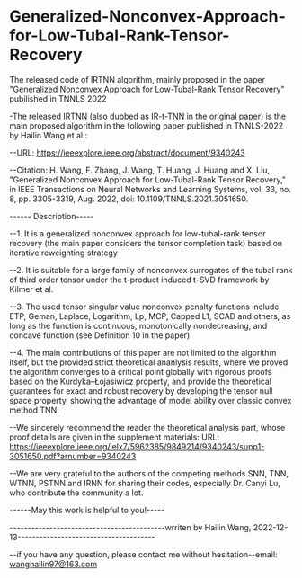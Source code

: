 # Generalized-Nonconvex-Approach-for-Low-Tubal-Rank-Tensor-Recovery
The released code of IRTNN algorithm, mainly proposed in the paper "Generalized Nonconvex Approach for Low-Tubal-Rank Tensor Recovery" pubilished in TNNLS 2022

-The released IRTNN (also dubbed as IR-t-TNN in the original paper) is the main proposed algorithm in the following paper published in TNNLS-2022 by Hailin Wang et al.:

--URL: https://ieeexplore.ieee.org/abstract/document/9340243

--Citation: H. Wang, F. Zhang, J. Wang, T. Huang, J. Huang and X. Liu, "Generalized Nonconvex Approach for Low-Tubal-Rank Tensor Recovery," in IEEE Transactions on Neural Networks and Learning Systems, vol. 33, no. 8, pp. 3305-3319, Aug. 2022, doi: 10.1109/TNNLS.2021.3051650.

------ Description-----

--1. It is a generalized nonconvex approach for low-tubal-rank tensor recovery (the main paper considers the tensor completion task) based on iterative reweighting strategy

--2. It is suitable for a large family of nonconvex surrogates of the tubal rank of third order tensor under the t-product induced t-SVD framework by Kilmer et al. 

--3. The used tensor singular value nonconvex penalty functions include ETP, Geman, Laplace, Logarithm, Lp, MCP, Capped L1, SCAD and others, as long as the function is continuous, monotonically nondecreasing, and concave function (see Definition 10 in the paper)

--4. The main contributions of this paper are not limited to the algorithm itself, but the provided strict theoretical ananlysis results, where we proved the algorithm converges to a critical point globally with rigorous proofs based on the Kurdyka–Łojasiwicz property, and provide the theoretical guarantees for exact and robust recovery by developing the tensor null space property, showing the advantage of model ability over classic convex method TNN.



--We sincerely recommend the reader the theoretical analysis part, whose proof details are given in the supplement materials: URL: https://ieeexplore.ieee.org/ielx7/5962385/9849214/9340243/supp1-3051650.pdf?arnumber=9340243

--We are very grateful to the authors of the competing methods SNN, TNN, WTNN, PSTNN and IRNN for sharing their codes, especially Dr. Canyi Lu, who contribute the community a lot.

------May this work is helpful to you!-----

-------------------------------------------wrriten by Hailin Wang, 2022-12-13--------------------------------------

--if you have any question, please contact me without hesitation--email: wanghailin97@163.com
